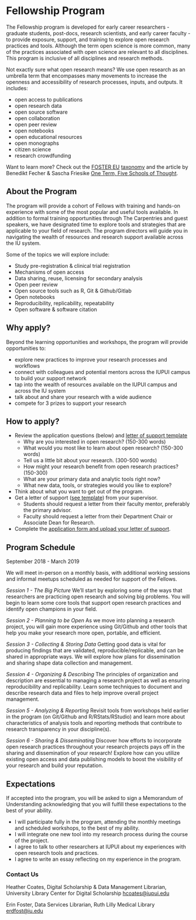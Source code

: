 # Fellowship Program
The Fellowship program is developed for early career researchers - graduate students, post-docs, research scientists, and early career faculty - to provide exposure, support, and training to explore open research practices and tools. Although the term open science is more common, many of the practices associated with open science are relevant to all disciplines. This program is inclusive of all disciplines and research methods.

Not exactly sure what open research means? We use open research as an umbrella term that encompasses many movements to increase the openness and accessibility of research processes, inputs, and outputs. It includes:
- open access to publications
- open research data
- open source software
- open collaboration
- open peer review
- open notebooks
- open educational resources
- open monographs
- citizen science
- research crowdfunding

Want to learn more? Check out the [FOSTER EU](https://www.fosteropenscience.eu/) [taxonomy](https://www.fosteropenscience.eu/resources) and the article by Benedikt Fecher & Sascha Friesike [One Term, Five Schools of Thought](http://book.openingscience.org.s3-website-eu-west-1.amazonaws.com/basics_background/open_science_one_term_five_schools_of_thought.html).

## About the Program
The program will provide a cohort of Fellows with training and hands-on experience with some of the most popular and useful tools available. In addition to formal training opportunities through The Carpentries and guest speakers, we have designated time to explore tools and strategies that are applicable to your field of research. The program directors will guide you in navigating the wealth of resources and research support available across the IU system.

Some of the topics we will explore include:
- Study pre-registration & clinical trial registration
- Mechanisms of open access
- Data sharing, reuse, licensing for secondary analysis
- Open peer review
- Open source tools such as R, Git & Github/Gitlab
- Open notebooks
- Reproducibility, replicability, repeatability
- Open software & software citation

## Why apply?
Beyond the learning opportunities and workshops, the program will provide opportunities to:
- explore new practices to improve your research processes and workflows 
- connect with colleagues and potential mentors across the IUPUI campus to build your support network
- tap into the wealth of resources available on the IUPUI campus and across the IU system
- talk about and share your research with a wide audience
- compete for 3 prizes to support your research

## How to apply?
* Review the application questions (below) and [letter of support template](https://coateshl.github.io/nextgenresearcher-2018/templates/supportLtr.html) 
  * Why are you interested in open research? (150-300 words)
  * What would you most like to learn about open research? (150-300 words)
  * Tell us a little bit about your research. (300-500 words)
  * How might your research benefit from open research practices? (150-300)
  * What are your primary data and analytic tools right now?
  * What new data, tools, or strategies would you like to explore?
* Think about what you want to get out of the program.
* Get a letter of support ([see template](https://coateshl.github.io/nextgenresearcher-2018/templates/supportLtr.html)) from your supervisor.
  * Students should request a letter from their faculty mentor, preferably the primary advisor.
  * Faculty should request a letter from their Department Chair or Associate Dean for Research.
* Complete the [application form and upload your letter of support](https://redcap.uits.iu.edu/surveys/?s=TKYJKNE9LN).

## Program Schedule
September 2018 - March 2019

We will meet in-person on a monthly basis, with additional working sessions and informal meetups scheduled as needed for support of the Fellows.

*Session 1 - The Big Picture* 
We’ll start by exploring some of the ways that researchers are practicing open research and solving big problems. You will begin to learn some core tools that support open research practices and identify open champions in your field.

*Session 2 - Planning to be Open* 
As we move into planning a research project, you will gain more experience using Git/Github and other tools that help you make your research more open, portable, and efficient.

*Session 3 - Collecting & Storing Data* 
Getting good data is vital for producing findings that are validated, reproducible/replicable, and can be shared in appropriate ways. We will explore how plans for dissemination and sharing shape data collection and management.

*Session 4 - Organizing & Describing* 
The principles of organization and description are essential to managing a research project as well as ensuring reproducibility and replicability. Learn some techniques to document and describe research data and files to help improve overall project management.

*Session 5 - Analyzing & Reporting* 
Revisit tools from workshops held earlier in the program (on Git/Github and R/RStats/RStudio) and learn more about characteristics of analysis tools and reporting methods that contribute to research transparency in your discipline(s).

*Session 6 - Sharing & Disseminating* 
Discover how efforts to incorporate open research practices throughout your research projects pays off in the sharing and dissemination of your research! Explore how can you utilize existing open access and data publishing models to boost the visibility of your research and build your reputation.

## Expectations
If accepted into the program, you will be asked to sign a Memorandum of Understanding acknowledging that you will fulfill these expectations to the best of your ability.
  * I will participate fully in the program, attending the monthly meetings and scheduled workshops, to the best of my ability.
  * I will integrate one new tool into my research process during the course of the project. 
  * I agree to talk to other researchers at IUPUI about my experiences with open research tools and practices.
  * I agree to write an essay reflecting on my experience in the program. 

### Contact Us
Heather Coates, Digital Scholarship & Data Management Librarian, University Library Center for Digital Scholarship
hcoates@iupui.edu

Erin Foster, Data Services Librarian, Ruth Lilly Medical Library
erdfost@iu.edu
